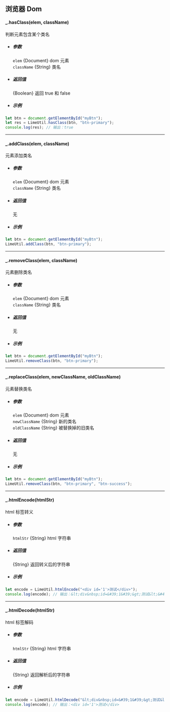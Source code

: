 ## 浏览器 Dom

#### \_.hasClass(elem, className)

判断元素包含某个类名

- ##### 参数

  `elem` {Document} dom 元素  
  `className` {String} 类名

- ##### 返回值

  {Boolean} 返回 true 和 false

- ##### 示例

```javascript
let btn = document.getElementById("myBtn");
let res = LimeUtil.hasClass(btn, "btn-primary");
console.log(res); // 输出：true
```

---

#### \_.addClass(elem, className)

元素添加类名

- ##### 参数

  `elem` {Document} dom 元素  
  `className` {String} 类名

- ##### 返回值

  无

- ##### 示例

```javascript
let btn = document.getElementById("myBtn");
LimeUtil.addClass(btn, "btn-primary");
```

---

#### \_.removeClass(elem, className)

元素删除类名

- ##### 参数

  `elem` {Document} dom 元素  
  `className` {String} 类名

- ##### 返回值

  无

- ##### 示例

```javascript
let btn = document.getElementById("myBtn");
LimeUtil.removeClass(btn, "btn-primary");
```

---

#### \_.replaceClass(elem, newClassName, oldClassName)

元素替换类名

- ##### 参数

  `elem` {Document} dom 元素  
  `newClassName` {String} 新的类名  
  `oldClassName` {String} 被替换掉的旧类名

- ##### 返回值

  无

- ##### 示例

```javascript
let btn = document.getElementById("myBtn");
LimeUtil.removeClass(btn, "btn-primary", "btn-success");
```

---

#### \_.htmlEncode(htmlStr)

html 标签转义

- ##### 参数

  `htmlStr` {String} html 字符串

- ##### 返回值

  {String} 返回转义后的字符串

- ##### 示例

```javascript
let encode = LimeUtil.htmlEncode("<div id='1'>测试</div>");
console.log(encode); // 输出：&lt;div&nbsp;id=&#39;1&#39;&gt;测试&lt;&#47;div&gt;
```

---

#### \_.htmlDecode(htmlStr)

html 标签解码

- ##### 参数

  `htmlStr` {String} html 字符串

- ##### 返回值

  {String} 返回解析后的字符串

- ##### 示例

```javascript
let encode = LimeUtil.htmlDecode("&lt;div&nbsp;id=&#39;1&#39;&gt;测试&lt;&#47;div&gt;");
console.log(encode); // 输出：<div id='1'>测试</div>
```
